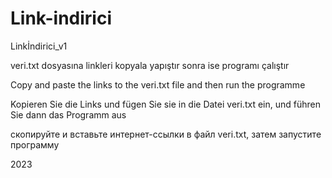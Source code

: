 # Link-indirici
Linkİndirici_v1


veri.txt dosyasına linkleri kopyala yapıştır sonra ise programı çalıştır

Copy and paste the links to the veri.txt file and then run the programme

Kopieren Sie die Links und fügen Sie sie in die Datei veri.txt ein, und führen Sie dann das Programm aus

скопируйте и вставьте интернет-ссылки в файл veri.txt, затем запустите программу

2023

